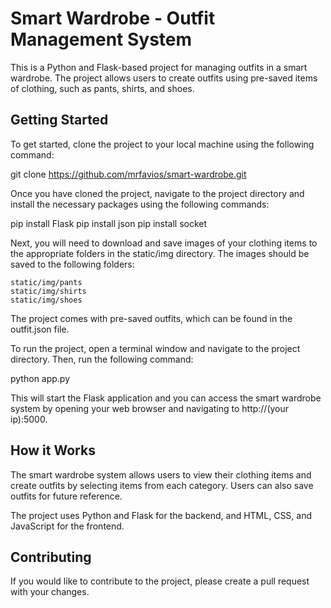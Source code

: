 <h1>Smart Wardrobe - Outfit Management System</h1>

This is a Python and Flask-based project for managing outfits in a smart wardrobe. The project allows users to create outfits using pre-saved items of clothing, such as pants, shirts, and shoes.

<h2>Getting Started</h2>

To get started, clone the project to your local machine using the following command:

git clone https://github.com/mrfavios/smart-wardrobe.git

Once you have cloned the project, navigate to the project directory and install the necessary packages using the following commands:

pip install Flask
pip install json
pip install socket

Next, you will need to download and save images of your clothing items to the appropriate folders in the static/img directory. The images should be saved to the following folders:

    static/img/pants
    static/img/shirts
    static/img/shoes

The project comes with pre-saved outfits, which can be found in the outfit.json file.

To run the project, open a terminal window and navigate to the project directory. Then, run the following command:

python app.py

This will start the Flask application and you can access the smart wardrobe system by opening your web browser and navigating to http://(your ip):5000.

<h2>How it Works</h2>

The smart wardrobe system allows users to view their clothing items and create outfits by selecting items from each category. Users can also save outfits for future reference.

The project uses Python and Flask for the backend, and HTML, CSS, and JavaScript for the frontend.

<h2>Contributing</h2>

If you would like to contribute to the project, please create a pull request with your changes.
